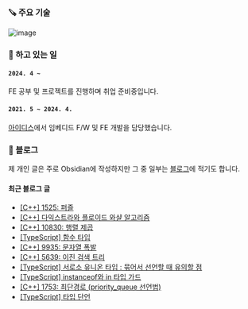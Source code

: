 ### 🪚 주요 기술
![image](https://github.com/user-attachments/assets/6f402edf-4a7d-401a-8c23-643413a2fe50)


### 🔭 하고 있는 일
#### `2024. 4 ~ `

FE 공부 및 프로젝트를 진행하며 취업 준비중입니다.

#### `2021. 5 ~ 2024. 4.`

[아이디스](https://www.idisglobal.com/)에서 임베디드 F/W 및 FE 개발을 담당했습니다.


### 📕 블로그
제 개인 글은 주로 Obsidian에 작성하지만 그 중 일부는 [블로그](https://yerang2.tistory.com/)에 적기도 합니다.

#### 최근 블로그 글
<ul><li><a href='https://yerang2.tistory.com/88' target='_blank'>[C++] 1525: 퍼즐</a></li><li><a href='https://yerang2.tistory.com/87' target='_blank'>[C++] 다익스트라와 플로이드 와샬 알고리즘</a></li><li><a href='https://yerang2.tistory.com/86' target='_blank'>[C++] 10830: 행렬 제곱</a></li><li><a href='https://yerang2.tistory.com/85' target='_blank'>[TypeScript] 함수 타입</a></li><li><a href='https://yerang2.tistory.com/84' target='_blank'>[C++] 9935: 문자열 폭발</a></li><li><a href='https://yerang2.tistory.com/83' target='_blank'>[C++] 5639: 이진 검색 트리</a></li><li><a href='https://yerang2.tistory.com/82' target='_blank'>[TypeScript] 서로소 유니온 타입 : 묶어서 선언할 때 유의할 점</a></li><li><a href='https://yerang2.tistory.com/81' target='_blank'>[TypeScript] instanceof와 in 타입 가드</a></li><li><a href='https://yerang2.tistory.com/80' target='_blank'>[C++] 1753: 최단경로 (priority_queue 선언법)</a></li><li><a href='https://yerang2.tistory.com/79' target='_blank'>[TypeScript] 타입 단언</a></li></ul>